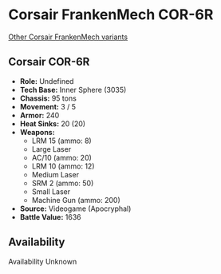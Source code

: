 # Corsair FrankenMech COR-6R 

[Other Corsair FrankenMech variants](../corsair_frankenmech.md) 

## Corsair COR-6R 

- **Role:** Undefined 
- **Tech Base:** Inner Sphere (3035) 
- **Chassis:** 95 tons 
- **Movement:** 3 / 5 
- **Armor:** 240 
- **Heat Sinks:** 20 (20) 
- **Weapons:** 
  - LRM 15 (ammo: 8) 
  - Large Laser 
  - AC/10 (ammo: 20) 
  - LRM 10 (ammo: 12) 
  - Medium Laser 
  - SRM 2 (ammo: 50) 
  - Small Laser 
  - Machine Gun (ammo: 200) 
- **Source:** Videogame (Apocryphal) 
- **Battle Value:** 1636 

## Availability 

Availability Unknown 

